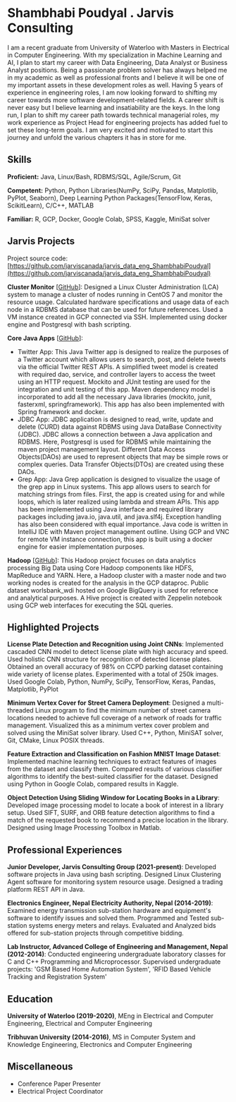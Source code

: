 # Shambhabi Poudyal . Jarvis Consulting

I am a recent graduate from University of Waterloo with Masters in Electrical in Computer Engineering. With my specialization in Machine Learning and AI, I plan to start my career with Data Engineering, Data Analyst or Business Analyst positions. Being a passionate problem solver has always helped me in my academic as well as professional fronts and I believe it will be one of my important assets in these development roles as well. Having 5 years of experience in engineering roles, I am now looking forward to shifting my career towards more software development-related fields. A career shift is never easy but I believe learning and insatiability are the keys. In the long run, I plan to shift my career path towards technical managerial roles, my work experience as Project Head for engineering projects has added fuel to set these long-term goals. I am very excited and motivated to start this journey and unfold the various chapters it has in store for me.

## Skills

**Proficient:** Java, Linux/Bash, RDBMS/SQL, Agile/Scrum, Git

**Competent:** Python, Python Libraries(NumPy, SciPy, Pandas, Matplotlib, PyPlot, Seaborn), Deep Learning Python Packages(TensorFlow, Keras, ScikitLearn), C/C++, MATLAB

**Familiar:** R, GCP, Docker, Google Colab, SPSS, Kaggle, MiniSat solver

## Jarvis Projects

Project source code: [https://github.com/jarviscanada/jarvis_data_eng_ShambhabiPoudyal](https://github.com/jarviscanada/jarvis_data_eng_ShambhabiPoudyal)


**Cluster Monitor** [[GitHub](https://github.com/jarviscanada/jarvis_data_eng_ShambhabiPoudyal/tree/master/linux_sql)]: Designed a Linux Cluster Administration (LCA) system to manage a cluster of nodes running in CentOS 7 and monitor the resource usage. Calculated hardware specifications and usage data of each node in a RDBMS database that can be used for future references. Used a VM instance created in GCP connected via SSH. Implemented using docker engine and Postgresql with bash scripting.

**Core Java Apps** [[GitHub](https://github.com/jarviscanada/jarvis_data_eng_ShambhabiPoudyal/tree/master/core_java)]:
      
  - Twitter App: This Java Twitter app is designed to realize the purposes of a Twitter account which allows users to search, post, and delete tweets via the official Twitter REST APIs. A simplified tweet model is created with required dao, service, and controller layers to access the tweet using an HTTP request. Mockito and JUnit testing are used for the integration and unit testing of this app. Maven dependency model is incorporated to add all the necessary Java libraries (mockito, junit, fasterxml, springframework). This app has also been implemented with Spring framework and docker.
  - JDBC App: JDBC application is designed to read, write, update and delete (CURD) data against RDBMS using Java DataBase Connectivity (JDBC). JDBC allows a connection between a Java application and RDBMS. Here, Postgresql is used for RDBMS while maintaining the maven project management layout. Different Data Access Objects(DAOs) are used to represent objects that may be simple rows or complex queries. Data Transfer Objects(DTOs) are created using these DAOs.
  - Grep App: Java Grep application is designed to visualize the usage of the grep app in Linux systems. This app allows users to search for matching strings from files. First, the app is created using for and while loops, which is later realized using lambda and stream APIs. This app has been implemented using Java interface and required library packages including java.io, java.util, and java.slf4j. Exception handling has also been considered with equal importance. Java code is written in IntelliJ IDE with Maven project management outline. Using GCP and VNC for remote VM instance connection, this app is built using a docker engine for easier implementation purposes.

**Hadoop** [[GitHub](https://github.com/jarviscanada/jarvis_data_eng_ShambhabiPoudyal/tree/master/hadoop)]: This Hadoop project focuses on data analytics processing Big Data using Core Hadoop components like HDFS, MapReduce and YARN. Here, a Hadoop cluster with a master node and two working nodes is created for the analysis in the GCP dataproc. Public dataset worlsbank_wdi hosted on Google BigQuery is used for reference and analytical purposes. A Hive project is created with Zeppelin notebook using GCP web interfaces for executing the SQL queries.


## Highlighted Projects
**License Plate Detection and Recognition using Joint CNNs**:  Implemented cascaded CNN model to detect license plate with high accuracy and speed. Used holistic CNN structure for recognition of detected license plates. Obtained an overall accuracy of 98% on CCPD parking dataset containing wide variety of license plates. Experimented with a total of 250k images. Used Google Colab, Python, NumPy, SciPy, TensorFlow, Keras, Pandas, Matplotlib, PyPlot

**Minimum Vertex Cover for Street Camera Deployment**: Designed a multi-threaded Linux program to find the minimum number of street camera locations needed to achieve full coverage of a network of roads for traffic management. Visualized this as a minimum vertex cover problem and solved using the MiniSat solver library. Used C++, Python, MiniSAT solver, Git, CMake, Linux POSIX threads.

**Feature Extraction and Classification on Fashion MNIST Image Dataset**: Implemented machine learning techniques to extract features of images from the dataset and classify them. Compared results of various classifier algorithms to identify the best-suited classifier for the dataset. Designed using Python in Google Colab, compared results in Kaggle.

**Object Detection Using Sliding Window for Locating Books in a Library**: Developed image processing model to locate a book of interest in a library setup. Used SIFT, SURF, and ORB feature detection algorithms to find a match of the requested book to recommend a precise location in the library. Designed using Image Processing Toolbox in Matlab.


## Professional Experiences

**Junior Developer, Jarvis Consulting Group (2021-present)**: Developed software projects in Java using bash scripting. Designed Linux Clustering Agent software for monitoring system resource usage. Designed a trading platform REST API in Java.

**Electronics Engineer, Nepal Electricity Authority, Nepal (2014-2019)**: Examined energy transmission sub-station hardware and equipment's software to identify issues and solved them. Programmed and Tested sub-station systems energy meters and relays. Evaluated and Analyzed bids offered for sub-station projects through competitive bidding.

**Lab Instructor, Advanced College of Engineering and Management, Nepal (2012-2014)**: Conducted engineering undergraduate laboratory classes for C and C++ Programming and Microprocessor. Supervised undergraduate projects: 'GSM Based Home Automation System', 'RFID Based Vehicle Tracking and Registration System' 


## Education
**University of Waterloo (2019-2020)**, MEng in Electrical and Computer Engineering, Electrical and Computer Engineering

**Tribhuvan University (2014-2016)**, MS in Computer System and Knowledge Engineering, Electronics and Computer Engineering


## Miscellaneous
- Conference Paper Presenter
- Electrical Project Coordinator